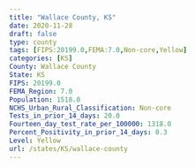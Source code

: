 ```yaml
---
title: "Wallace County, KS"
date: 2020-11-28
draft: false
type: county
tags: [FIPS:20199.0,FEMA:7.0,Non-core,Yellow]
categories: [KS]
County: Wallace County
State: KS
FIPS: 20199.0
FEMA_Region: 7.0
Population: 1518.0
NCHS_Urban_Rural_Classification: Non-core
Tests_in_prior_14_days: 20.0
Fourteen_day_test_rate_per_100000: 1318.0
Percent_Positivity_in_prior_14_days: 0.3
Level: Yellow
url: /states/KS/wallace-county
---
```



